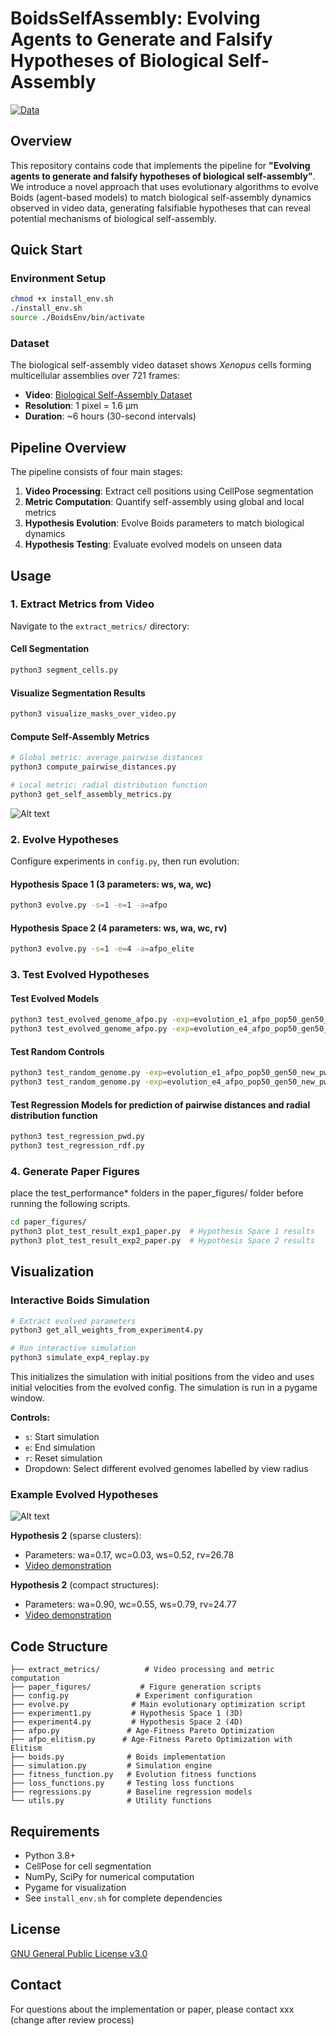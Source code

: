 # BoidsSelfAssembly: Evolving Agents to Generate and Falsify Hypotheses of Biological Self-Assembly

[![Data](https://img.shields.io/badge/Data-Available-blue)](https://youtu.be/kZpef3o-z0Y)

## Overview

This repository contains code that implements the pipeline for **"Evolving agents to generate and falsify hypotheses of biological self-assembly"**. We introduce a novel approach that uses evolutionary algorithms to evolve Boids (agent-based models) to match biological self-assembly dynamics observed in video data, generating falsifiable hypotheses that can reveal potential mechanisms of biological self-assembly.

## Quick Start

### Environment Setup
```bash
chmod +x install_env.sh
./install_env.sh
source ./BoidsEnv/bin/activate
```

### Dataset
The biological self-assembly video dataset shows *Xenopus* cells forming multicellular assemblies over 721 frames:
- **Video**: [Biological Self-Assembly Dataset](https://youtu.be/kZpef3o-z0Y)
- **Resolution**: 1 pixel = 1.6 μm 
- **Duration**: ~6 hours (30-second intervals)

## Pipeline Overview

The pipeline consists of four main stages:

1. **Video Processing**: Extract cell positions using CellPose segmentation
2. **Metric Computation**: Quantify self-assembly using global and local metrics
3. **Hypothesis Evolution**: Evolve Boids parameters to match biological dynamics
4. **Hypothesis Testing**: Evaluate evolved models on unseen data

## Usage

### 1. Extract Metrics from Video

Navigate to the `extract_metrics/` directory:

#### Cell Segmentation
```bash
python3 segment_cells.py
```

#### Visualize Segmentation Results
```bash
python3 visualize_masks_over_video.py
```

#### Compute Self-Assembly Metrics
```bash
# Global metric: average pairwise distances
python3 compute_pairwise_distances.py

# Local metric: radial distribution function
python3 get_self_assembly_metrics.py
```

![Alt text](./metrics_viz/invitro_rdf.gif)

### 2. Evolve Hypotheses

Configure experiments in `config.py`, then run evolution:

#### Hypothesis Space 1 (3 parameters: ws, wa, wc)
```bash
python3 evolve.py -s=1 -e=1 -a=afpo
```

#### Hypothesis Space 2 (4 parameters: ws, wa, wc, rv)
```bash
python3 evolve.py -s=1 -e=4 -a=afpo_elite
```

### 3. Test Evolved Hypotheses

#### Test Evolved Models
```bash
python3 test_evolved_genome_afpo.py -exp=evolution_e1_afpo_pop50_gen50_new_pwd
python3 test_evolved_genome_afpo.py -exp=evolution_e4_afpo_pop50_gen50_new_pwd
```

#### Test Random Controls
```bash
python3 test_random_genome.py -exp=evolution_e1_afpo_pop50_gen50_new_pwd
python3 test_random_genome.py -exp=evolution_e4_afpo_pop50_gen50_new_pwd
```

#### Test Regression Models for prediction of pairwise distances and radial distribution function
```bash
python3 test_regression_pwd.py
python3 test_regression_rdf.py
```



### 4. Generate Paper Figures

place the test_performance* folders in the paper_figures/ folder before running the following scripts.

```bash
cd paper_figures/
python3 plot_test_result_exp1_paper.py  # Hypothesis Space 1 results
python3 plot_test_result_exp2_paper.py  # Hypothesis Space 2 results
```
## Visualization

### Interactive Boids Simulation
```bash
# Extract evolved parameters
python3 get_all_weights_from_experiment4.py

# Run interactive simulation
python3 simulate_exp4_replay.py
```
This initializes the simulation with initial positions from the video and uses initial velocities from the evolved config. The simulation is run in a pygame window.

**Controls:**
- `s`: Start simulation
- `e`: End simulation  
- `r`: Reset simulation
- Dropdown: Select different evolved genomes labelled by view radius

### Example Evolved Hypotheses

![Alt text](./evolved_boidh2vsIV.gif)

**Hypothesis 2** (sparse clusters):
- Parameters: wa=0.17, wc=0.03, ws=0.52, rv=26.78
- [Video demonstration](https://youtu.be/uxuxgarkpY8)

**Hypothesis 2** (compact structures):
- Parameters: wa=0.90, wc=0.55, ws=0.79, rv=24.77
- [Video demonstration](https://youtu.be/Rb2VR0SI-HE)

## Code Structure

```
├── extract_metrics/          # Video processing and metric computation
├── paper_figures/           # Figure generation scripts
├── config.py               # Experiment configuration
├── evolve.py              # Main evolutionary optimization script
├── experiment1.py         # Hypothesis Space 1 (3D)
├── experiment4.py         # Hypothesis Space 2 (4D)
├── afpo.py               # Age-Fitness Pareto Optimization
├── afpo_elitism.py      # Age-Fitness Pareto Optimization with Elitism
├── boids.py              # Boids implementation
├── simulation.py         # Simulation engine
├── fitness_function.py   # Evolution fitness functions
├── loss_functions.py     # Testing loss functions
├── regressions.py        # Baseline regression models
└── utils.py              # Utility functions
```

## Requirements

- Python 3.8+
- CellPose for cell segmentation
- NumPy, SciPy for numerical computation
- Pygame for visualization
- See `install_env.sh` for complete dependencies

## License

[GNU General Public License v3.0](https://www.gnu.org/licenses/gpl-3.0.en.html)

## Contact

For questions about the implementation or paper, please contact xxx (change after review process)
